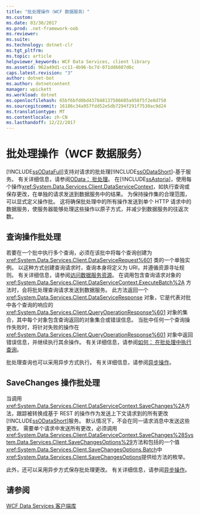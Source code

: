 ```yaml
---
title: "批处理操作（WCF 数据服务）"
ms.custom: 
ms.date: 03/30/2017
ms.prod: .net-framework-oob
ms.reviewer: 
ms.suite: 
ms.technology: dotnet-clr
ms.tgt_pltfrm: 
ms.topic: article
helpviewer_keywords: WCF Data Services, client library
ms.assetid: 962a49d1-cc11-4b96-bc7d-071dd6607d6c
caps.latest.revision: "3"
author: dotnet-bot
ms.author: dotnetcontent
manager: wpickett
ms.workload: dotnet
ms.openlocfilehash: 65bf6bfd0bd437848137506605a958f5f2e8d750
ms.sourcegitcommit: 16186c34a957fdd52e5db7294f291f7530ac9d24
ms.translationtype: MT
ms.contentlocale: zh-CN
ms.lasthandoff: 12/22/2017
---
```

# <a name="batching-operations-wcf-data-services"></a>批处理操作（WCF 数据服务）
[!INCLUDE[ssODataFull](../../../../includes/ssodatafull-md.md)]支持对请求的批处理[!INCLUDE[ssODataShort](../../../../includes/ssodatashort-md.md)]-基于服务。 有关详细信息，请参阅[OData： 批处理](http://go.microsoft.com/fwlink/?LinkId=186075)。 在[!INCLUDE[ssAstoria](../../../../includes/ssastoria-md.md)]，使用每个操作<xref:System.Data.Services.Client.DataServiceContext>，如执行查询或保存更改，在单独的请求发送到数据服务中的结果。 为保持操作集的合理范围，可以显式定义操作批。 这将确保批处理中的所有操作发送到单个 HTTP 请求中的数据服务，使服务器能够处理这些操作以原子方式，并减少到数据服务的往返次数。  
  
## <a name="batching-query-operations"></a>查询操作批处理  
 若要在一个批中执行多个查询，必须在该批中将每个查询创建为 <xref:System.Data.Services.Client.DataServiceRequest%601> 类的一个单独实例。 以这种方式创建查询请求时，查询本身将定义为 URI，并遵循资源寻址规则。 有关详细信息，请参阅[访问数据服务资源](../../../../docs/framework/data/wcf/accessing-data-service-resources-wcf-data-services.md)。 在调用包含查询请求对象的 <xref:System.Data.Services.Client.DataServiceContext.ExecuteBatch%2A> 方法时，会将批处理查询请求发送到数据服务。 此方法返回一个 <xref:System.Data.Services.Client.DataServiceResponse> 对象，它是代表对批中各个查询的响应的 <xref:System.Data.Services.Client.QueryOperationResponse%601> 对象的集合，其中每个对象包含查询返回的对象集合或错误信息。 当批中任何一个查询操作失败时，将针对失败的操作在 <xref:System.Data.Services.Client.QueryOperationResponse%601> 对象中返回错误信息，并继续执行其余操作。 有关详细信息，请参阅[如何： 在批处理中执行查询](../../../../docs/framework/data/wcf/how-to-execute-queries-in-a-batch-wcf-data-services.md)。  
  
 批处理查询也可以采用异步方式执行。 有关详细信息，请参阅[异步操作](../../../../docs/framework/data/wcf/asynchronous-operations-wcf-data-services.md)。  
  
## <a name="batching-the-savechanges-operation"></a>SaveChanges 操作批处理  
 当调用<xref:System.Data.Services.Client.DataServiceContext.SaveChanges%2A>方法，跟踪被转换成基于 REST 的操作作为发送上下文请求到的所有更改[!INCLUDE[ssODataShort](../../../../includes/ssodatashort-md.md)]服务。 默认情况下，不会在同一请求消息中发送这些更改。 需要单个请求中发送所有更改，必须调用<xref:System.Data.Services.Client.DataServiceContext.SaveChanges%28System.Data.Services.Client.SaveChangesOptions%29>方法和包括的一个值<xref:System.Data.Services.Client.SaveChangesOptions.Batch>中<xref:System.Data.Services.Client.SaveChangesOptions>提供给方法的枚举。  
  
 此外，还可以采用异步方式保存批处理更改。 有关详细信息，请参阅[异步操作](../../../../docs/framework/data/wcf/asynchronous-operations-wcf-data-services.md)。  
  
## <a name="see-also"></a>请参阅  
 [WCF Data Services 客户端库](../../../../docs/framework/data/wcf/wcf-data-services-client-library.md)
